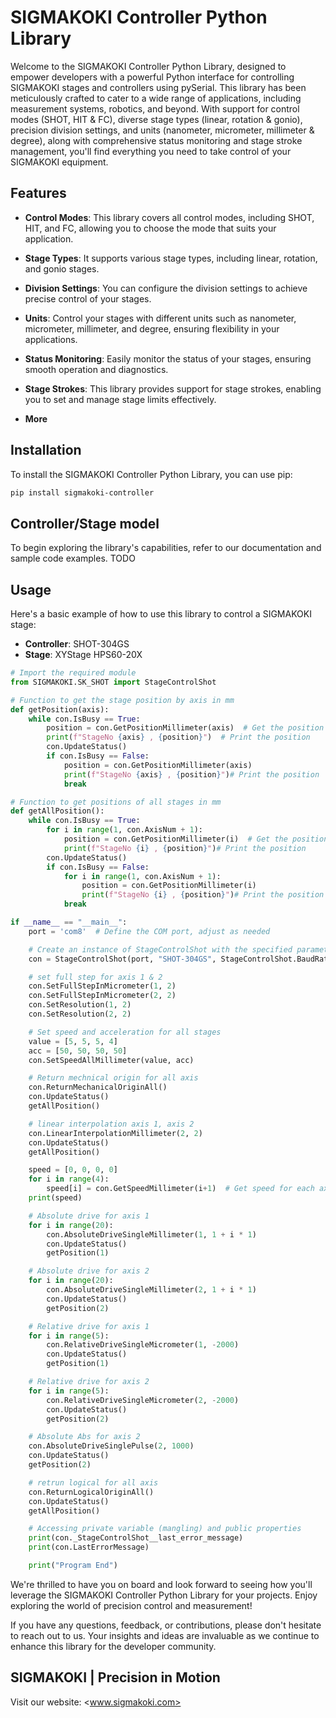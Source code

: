 # SIGMAKOKI Controller Python Library

Welcome to the SIGMAKOKI Controller Python Library, designed to empower developers with a powerful Python interface for controlling SIGMAKOKI stages and controllers using pySerial. This library has been meticulously crafted to cater to a wide range of applications, including measurement systems, robotics, and beyond. With support for control modes (SHOT, HIT & FC), diverse stage types (linear, rotation & gonio), precision division settings, and units (nanometer, micrometer, millimeter & degree), along with comprehensive status monitoring and stage stroke management, you'll find everything you need to take control of your SIGMAKOKI equipment.

## Features

- **Control Modes**: This library covers all control modes, including SHOT, HIT, and FC, allowing you to choose the mode that suits your application.

- **Stage Types**: It supports various stage types, including linear, rotation, and gonio stages.

- **Division Settings**: You can configure the division settings to achieve precise control of your stages.

- **Units**: Control your stages with different units such as nanometer, micrometer, millimeter, and degree, ensuring flexibility in your applications.

- **Status Monitoring**: Easily monitor the status of your stages, ensuring smooth operation and diagnostics.

- **Stage Strokes**: This library provides support for stage strokes, enabling you to set and manage stage limits effectively.

- **More**

## Installation

To install the SIGMAKOKI Controller Python Library, you can use pip:

```bash
pip install sigmakoki-controller
```

## Controller/Stage model

To begin exploring the library's capabilities, refer to our documentation and sample code examples.
TODO

## Usage

Here's a basic example of how to use this library to control a SIGMAKOKI stage:

- **Controller**: SHOT-304GS
- **Stage**: XYStage HPS60-20X  

```python
# Import the required module
from SIGMAKOKI.SK_SHOT import StageControlShot

# Function to get the stage position by axis in mm
def getPosition(axis):
    while con.IsBusy == True:
        position = con.GetPositionMillimeter(axis)  # Get the position in millimeters
        print(f"StageNo {axis} , {position}")  # Print the position
        con.UpdateStatus()
        if con.IsBusy == False:
            position = con.GetPositionMillimeter(axis)
            print(f"StageNo {axis} , {position}")# Print the position
            break

# Function to get positions of all stages in mm
def getAllPosition():
    while con.IsBusy == True:
        for i in range(1, con.AxisNum + 1):
            position = con.GetPositionMillimeter(i)  # Get the position for each axis
            print(f"StageNo {i} , {position}")# Print the position
        con.UpdateStatus()
        if con.IsBusy == False:
            for i in range(1, con.AxisNum + 1):
                position = con.GetPositionMillimeter(i)
                print(f"StageNo {i} , {position}")# Print the position
            break

if __name__ == "__main__":
    port = 'com8'  # Define the COM port, adjust as needed

    # Create an instance of StageControlShot with the specified parameters
    con = StageControlShot(port, "SHOT-304GS", StageControlShot.BaudRateclass.BR_9600)

    # set full step for axis 1 & 2
    con.SetFullStepInMicrometer(1, 2)
    con.SetFullStepInMicrometer(2, 2)
    con.SetResolution(1, 2)
    con.SetResolution(2, 2)

    # Set speed and acceleration for all stages
    value = [5, 5, 5, 4]
    acc = [50, 50, 50, 50]
    con.SetSpeedAllMillimeter(value, acc)

    # Return mechnical origin for all axis   
    con.ReturnMechanicalOriginAll()
    con.UpdateStatus()
    getAllPosition()

    # linear interpolation axis 1, axis 2 
    con.LinearInterpolationMillimeter(2, 2)
    con.UpdateStatus()
    getAllPosition()

    speed = [0, 0, 0, 0]
    for i in range(4):
        speed[i] = con.GetSpeedMillimeter(i+1)  # Get speed for each axis
    print(speed)

    # Absolute drive for axis 1
    for i in range(20):
        con.AbsoluteDriveSingleMillimeter(1, 1 + i * 1)
        con.UpdateStatus()
        getPosition(1)

    # Absolute drive for axis 2
    for i in range(20):
        con.AbsoluteDriveSingleMillimeter(2, 1 + i * 1)
        con.UpdateStatus()
        getPosition(2)

    # Relative drive for axis 1
    for i in range(5):
        con.RelativeDriveSingleMicrometer(1, -2000)
        con.UpdateStatus()
        getPosition(1)

    # Relative drive for axis 2
    for i in range(5):
        con.RelativeDriveSingleMicrometer(2, -2000)
        con.UpdateStatus()
        getPosition(2)

    # Absolute Abs for axis 2
    con.AbsoluteDriveSinglePulse(2, 1000)    
    con.UpdateStatus()
    getPosition(2)

    # retrun logical for all axis
    con.ReturnLogicalOriginAll()
    con.UpdateStatus()
    getAllPosition()

    # Accessing private variable (mangling) and public properties
    print(con._StageControlShot__last_error_message)
    print(con.LastErrorMessage)

    print("Program End")
```

We're thrilled to have you on board and look forward to seeing how you'll leverage the SIGMAKOKI Controller Python Library for your projects. Enjoy exploring the world of precision control and measurement!

If you have any questions, feedback, or contributions, please don't hesitate to reach out to us. Your insights and ideas are invaluable as we continue to enhance this library for the developer community.

## SIGMAKOKI | Precision in Motion

Visit our website: <www.sigmakoki.com>
